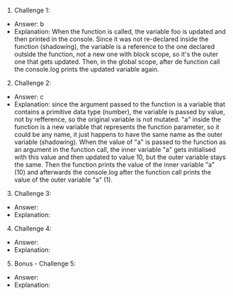 1. Challenge 1:
  - Answer: b
  - Explanation: When the function is called, the variable foo is updated and then printed in the console. Since it was not re-declared inside the function (shadowing), the variable is a reference to the one declared outside the function, not a new one with block scope, so it's the outer one that gets updated. Then, in the global scope, after de function call the console.log prints the updated variable again.


2. Challenge 2:
  - Answer: c
  - Explanation: since the argument passed to the function is a variable that contains a primitive data type (number), the variable is passed by value, not by refference, so the original variable is not mutated. "a" inside the function is a new variable that represents the function parameter, so it could be any name, it just happens to have the same name as the outer variable (shadowing). When the value of "a" is passed to the function as an argument in the function call, the inner variable "a" gets initialised with this value and then updated to value 10, but the outer variable stays the same. Then the function prints the value of the inner variable "a" (10) and afterwards the console.log after the function call prints the value of the outer variable "a" (1).


3. Challenge 3:
  - Answer:
  - Explanation:


4. Challenge 4:
  - Answer:
  - Explanation:


5. Bonus - Challenge 5:
  - Answer:
  - Explanation:
